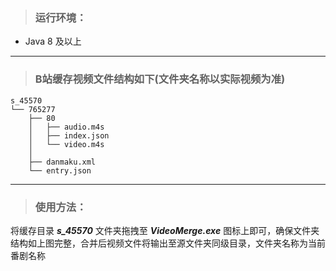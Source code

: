 >### 运行环境：

- Java 8 及以上

---

>### B站缓存视频文件结构如下(文件夹名称以实际视频为准)
```
s_45570
└── 765277
    ├── 80
    │   ├── audio.m4s
    │   ├── index.json
    │   └── video.m4s
    │
    ├── danmaku.xml
    └── entry.json
```

---

>### 使用方法：
将缓存目录 **_s_45570_** 文件夹拖拽至 **_VideoMerge.exe_** 图标上即可，确保文件夹结构如上图完整，合并后视频文件将输出至源文件夹同级目录，文件夹名称为当前番剧名称
